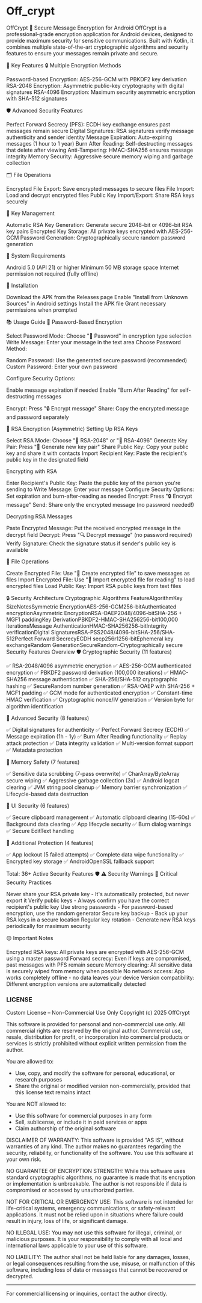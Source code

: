 # Off_crypt
OffCrypt 🔐
Secure Message Encryption for Android
OffCrypt is a professional-grade encryption application for Android devices, designed to provide maximum security for sensitive communications. Built with Kotlin, it combines multiple state-of-the-art cryptographic algorithms and security features to ensure your messages remain private and secure.

🚀 Key Features
🔒 Multiple Encryption Methods

Password-based Encryption: AES-256-GCM with PBKDF2 key derivation
RSA-2048 Encryption: Asymmetric public-key cryptography with digital signatures
RSA-4096 Encryption: Maximum security asymmetric encryption with SHA-512 signatures

🛡️ Advanced Security Features

Perfect Forward Secrecy (PFS): ECDH key exchange ensures past messages remain secure
Digital Signatures: RSA signatures verify message authenticity and sender identity
Message Expiration: Auto-expiring messages (1 hour to 1 year)
Burn After Reading: Self-destructing messages that delete after viewing
Anti-Tampering: HMAC-SHA256 ensures message integrity
Memory Security: Aggressive secure memory wiping and garbage collection

🗂️ File Operations

Encrypted File Export: Save encrypted messages to secure files
File Import: Load and decrypt encrypted files
Public Key Import/Export: Share RSA keys securely

🔑 Key Management

Automatic RSA Key Generation: Generate secure 2048-bit or 4096-bit RSA key pairs
Encrypted Key Storage: All private keys encrypted with AES-256-GCM
Password Generation: Cryptographically secure random password generation

📱 System Requirements

Android 5.0 (API 21) or higher
Minimum 50 MB storage space
Internet permission not required (fully offline)

🔧 Installation

Download the APK from the Releases page
Enable "Install from Unknown Sources" in Android settings
Install the APK file
Grant necessary permissions when prompted

📚 Usage Guide
🔐 Password-Based Encryption

Select Password Mode: Choose "🔑 Password" in encryption type selection
Write Message: Enter your message in the text area
Choose Password Method:

Random Password: Use the generated secure password (recommended)
Custom Password: Enter your own password


Configure Security Options:

Enable message expiration if needed
Enable "Burn After Reading" for self-destructing messages


Encrypt: Press "🔒 Encrypt message"
Share: Copy the encrypted message and password separately

🔑 RSA Encryption (Asymmetric)
Setting Up RSA Keys

Select RSA Mode: Choose "🔐 RSA-2048" or "🔐 RSA-4096"
Generate Key Pair: Press "🔄 Generate new key pair"
Share Public Key: Copy your public key and share it with contacts
Import Recipient Key: Paste the recipient's public key in the designated field

Encrypting with RSA

Enter Recipient's Public Key: Paste the public key of the person you're sending to
Write Message: Enter your message
Configure Security Options: Set expiration and burn-after-reading as needed
Encrypt: Press "🔒 Encrypt message"
Send: Share only the encrypted message (no password needed!)

Decrypting RSA Messages

Paste Encrypted Message: Put the received encrypted message in the decrypt field
Decrypt: Press "🔍 Decrypt message" (no password required)
Verify Signature: Check the signature status if sender's public key is available

📁 File Operations

Create Encrypted File: Use "💾 Create encrypted file" to save messages as files
Import Encrypted File: Use "📁 Import encrypted file for reading" to load encrypted files
Load Public Key: Import RSA public keys from text files

🔒 Security Architecture
Cryptographic Algorithms
FeatureAlgorithmKey SizeNotesSymmetric EncryptionAES-256-GCM256-bitAuthenticated encryptionAsymmetric EncryptionRSA-OAEP2048/4096-bitSHA-256 + MGF1 paddingKey DerivationPBKDF2-HMAC-SHA256256-bit100,000 iterationsMessage AuthenticationHMAC-SHA256256-bitIntegrity verificationDigital SignaturesRSA-PSS2048/4096-bitSHA-256/SHA-512Perfect Forward SecrecyECDH secp256r1256-bitEphemeral key exchangeRandom GenerationSecureRandom-Cryptographically secure
Security Features Overview
🛡️ Cryptographic Security (11 features)

✅ RSA-2048/4096 asymmetric encryption
✅ AES-256-GCM authenticated encryption
✅ PBKDF2 password derivation (100,000 iterations)
✅ HMAC-SHA256 message authentication
✅ SHA-256/SHA-512 cryptographic hashing
✅ SecureRandom number generation
✅ RSA-OAEP with SHA-256 + MGF1 padding
✅ GCM mode for authenticated encryption
✅ Constant-time HMAC verification
✅ Cryptographic nonce/IV generation
✅ Version byte for algorithm identification

🔐 Advanced Security (8 features)

✅ Digital signatures for authenticity
✅ Perfect Forward Secrecy (ECDH)
✅ Message expiration (1h - 1y)
✅ Burn After Reading functionality
✅ Replay attack protection
✅ Data integrity validation
✅ Multi-version format support
✅ Metadata protection

🧠 Memory Safety (7 features)

✅ Sensitive data scrubbing (7-pass overwrite)
✅ CharArray/ByteArray secure wiping
✅ Aggressive garbage collection (3x)
✅ Android logcat clearing
✅ JVM string pool cleanup
✅ Memory barrier synchronization
✅ Lifecycle-based data destruction

📱 UI Security (6 features)

✅ Secure clipboard management
✅ Automatic clipboard clearing (15-60s)
✅ Background data clearing
✅ App lifecycle security
✅ Burn dialog warnings
✅ Secure EditText handling

🚨 Additional Protection (4 features)

✅ App lockout (5 failed attempts)
✅ Complete data wipe functionality
✅ Encrypted key storage
✅ AndroidOpenSSL fallback support

Total: 36+ Active Security Features 🛡️
⚠️ Security Warnings
🔴 Critical Security Practices

Never share your RSA private key - It's automatically protected, but never export it
Verify public keys - Always confirm you have the correct recipient's public key
Use strong passwords - For password-based encryption, use the random generator
Secure key backup - Back up your RSA keys in a secure location
Regular key rotation - Generate new RSA keys periodically for maximum security

🟡 Important Notes

Encrypted RSA keys: All private keys are encrypted with AES-256-GCM using a master password
Forward secrecy: Even if keys are compromised, past messages with PFS remain secure
Memory clearing: All sensitive data is securely wiped from memory when possible
No network access: App works completely offline - no data leaves your device
Version compatibility: Different encryption versions are automatically detected


### LICENSE ###


Custom License – Non-Commercial Use Only
Copyright (c) 2025 OffCrypt

This software is provided for personal and non-commercial use only.
All commercial rights are reserved by the original author. Commercial use, resale, distribution for profit, or incorporation into commercial products or services is strictly prohibited without explicit written permission from the author.

You are allowed to:
- Use, copy, and modify the software for personal, educational, or research purposes
- Share the original or modified version non-commercially, provided that this license text remains intact

You are NOT allowed to:
- Use this software for commercial purposes in any form
- Sell, sublicense, or include it in paid services or apps
- Claim authorship of the original software

DISCLAIMER OF WARRANTY:
This software is provided "AS IS", without warranties of any kind. The author makes no guarantees regarding the security, reliability, or functionality of the software. You use this software at your own risk.

NO GUARANTEE OF ENCRYPTION STRENGTH:
While this software uses standard cryptographic algorithms, no guarantee is made that its encryption or implementation is unbreakable. The author is not responsible if data is compromised or accessed by unauthorized parties.

NOT FOR CRITICAL OR EMERGENCY USE:
This software is not intended for life-critical systems, emergency communications, or safety-relevant applications. It must not be relied upon in situations where failure could result in injury, loss of life, or significant damage.

NO ILLEGAL USE:
You may not use this software for illegal, criminal, or malicious purposes. It is your responsibility to comply with all local and international laws applicable to your use of this software.

NO LIABILITY:
The author shall not be held liable for any damages, losses, or legal consequences resulting from the use, misuse, or malfunction of this software, including loss of data or messages that cannot be recovered or decrypted.

---

For commercial licensing or inquiries, contact the author directly.


